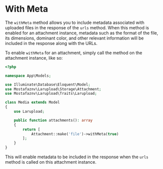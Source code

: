 # With Meta

The `withMeta` method allows you to include metadata associated with uploaded files in the response of the `urls` method. When this method is enabled for an attachment instance, metadata such as the format of the file, its dimensions, dominant color, and other relevant information will be included in the response along with the URLs.

To enable `withMeta` for an attachment, simply call the method on the attachment instance, like so:

```php
<?php

namespace App\Models;

use Illuminate\Database\Eloquent\Model;
use Mostafaznv\Larupload\Storage\Attachment;
use Mostafaznv\Larupload\Traits\Larupload;

class Media extends Model
{
    use Larupload;

    public function attachments(): array
    {
        return [
            Attachment::make('file')->withMeta(true)
        ];
    }
}
```

This will enable metadata to be included in the response when the `urls` method is called on this attachment instance.



